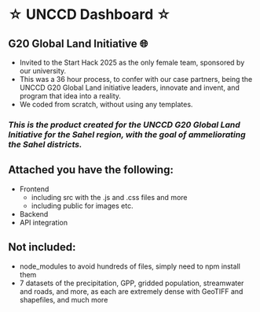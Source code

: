# ☆ UNCCD Dashboard ☆
## G20 Global Land Initiative 🌐
* Invited to the Start Hack 2025 as the only female team, sponsored by our university.
* This was a 36 hour process, to confer with our case partners, being the UNCCD G20 Global Land initiative leaders, innovate and invent, and program that idea into a reality.
* We coded from scratch, without using any templates.

### *This is the product created for the UNCCD G20 Global Land Initiative for the Sahel region, with the goal of ammeliorating the Sahel districts.*

## **Attached you have the following:**
* Frontend
  * including src with the .js and .css files and more
  * including public for images etc.
* Backend
*   API integration

## Not included:
* node_modules to avoid hundreds of files, simply need to npm install them
* 7 datasets of the precipitation, GPP, gridded population, streamwater and roads, and more, as each are extremely dense with GeoTIFF and shapefiles, and much more

  
  


